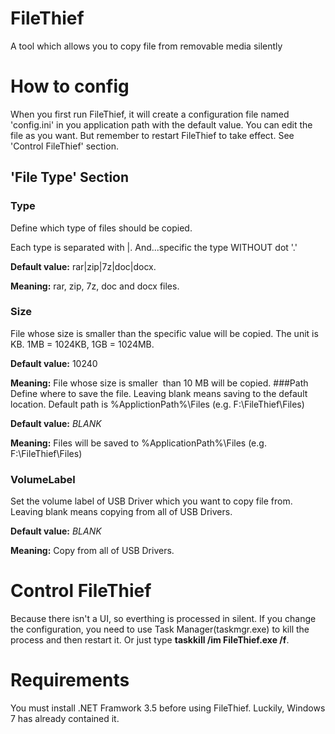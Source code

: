 # FileThief
A tool which allows you to copy file from removable media silently

# How to config
When you first run FileThief, it will create a configuration file named 'config.ini' in you application path with the default value.
You can edit the file as you want. But remember to restart FileThief to take effect. See 'Control FileThief' section.

## 'File Type' Section
### Type
Define which type of files should be copied. 

Each type is separated with |. And...specific the type WITHOUT dot '.'

**Default value:** rar|zip|7z|doc|docx.

**Meaning:** rar, zip, 7z, doc and docx files.
### Size
File whose size is smaller than the specific value will be copied.
The unit is KB. 1MB = 1024KB, 1GB = 1024MB.

**Default value:** 10240

**Meaning:** File whose size is smaller  than 10 MB will be copied.
###Path
Define where to save the file.
Leaving blank means saving to the default location. Default path is %ApplictionPath%\Files (e.g. F:\FileThief\Files)

**Default value:** *BLANK*

**Meaning:** Files will be saved to %ApplicationPath%\Files (e.g. F:\FileThief\Files)
### VolumeLabel
Set the volume label of USB Driver which you want to copy file from.
Leaving blank means copying from all of USB Drivers.

**Default value:** *BLANK*

**Meaning:** Copy from all of USB Drivers.

# Control FileThief
Because there isn't a UI, so everthing is processed in silent.
If you change the configuration, you need to use Task Manager(taskmgr.exe) to kill the process and then restart it.
Or just type **taskkill /im FileThief.exe /f**.

# Requirements
You must install .NET Framwork 3.5 before using FileThief. Luckily, Windows 7 has already contained it.
